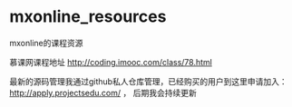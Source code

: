 # mxonline_resources
mxonline的课程资源

慕课网课程地址 http://coding.imooc.com/class/78.html

最新的源码管理我通过github私人仓库管理，已经购买的用户到这里申请加入： http://apply.projectsedu.com/ ， 后期我会持续更新
